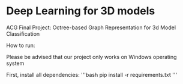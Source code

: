 # Deep Learning for 3D models

ACG Final Project: Octree-based Graph Representation for 3d Model Classification

How to run:

Please be advised that our project only works on Windows operating system

First, install all dependencies:
'''bash
pip install -r requirements.txt
'''

